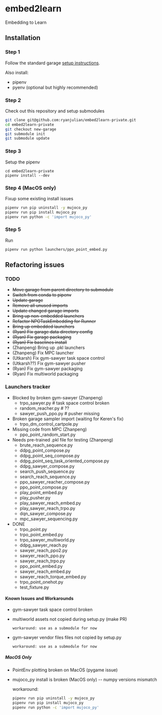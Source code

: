 # embed2learn
Embedding to Learn

## Installation

### Step 1
Follow the standard garage [setup instructions](http://rlgarage.readthedocs.io/en/latest/user/installation.html).

Also install:
* pipenv
* pyenv (optional but highly recommended)

### Step 2
Check out this repository and setup submodules

```sh
git clone git@github.com:ryanjulian/embed2learn-private.git
cd embed2learn-private
git checkout new-garage
git submodule init
git submodule update
```

### Step 3
Setup the pipenv

```
cd embed2learn-private
pipenv install --dev
```

### Step 4 (MacOS only)
Fixup some existing install issues

```sh
pipenv run pip uninstall -y mujoco_py
pipenv run pip install mujoco_py
pipenv run python -c 'import mujoco_py'
```

### Step 5
Run
```sh
pipenv run python launchers/ppo_point_embed.py
```

## Refactoring issues
### TODO
* ~~Move garage from parent directory to submodule~~
* ~~Switch from conda to pipenv~~
* ~~Update garage~~
* ~~Remove all unused imports~~
* ~~Update changed garage imports~~
* ~~Bring up non-embedded launchers~~
* ~~Refactor NPOTaskEmbedding for Runner~~
* ~~Bring up embedded launchers~~
* ~~(Ryan) Fix garage data directory config~~
* ~~(Ryan) Fix garage packaging~~
* ~~(Ryan) Fix baselines install~~
* (Zhanpeng) Bring up .pkl launchers
* (Zhanpeng) Fix MPC launcher
* (Utkarsh) Fix gym-sawyer task space control
* (Utkarsh??) Fix gym-sawyer pusher
* (Ryan) Fix gym-sawyer packaging
* (Ryan) Fix multiworld packaging

### Launchers tracker

* Blocked by broken gym-sawyer (Zhanpeng)
  - trpo_sawyer.py  # task space control broken
  - random_reacher.py  # ??
  - sawyer_push_ppo.py  # pusher missing
* Broken garage sampler import (waiting for Keren's fix)
  - trpo_dm_control_cartpole.py
* Missing code from MPC (Zhanpeng)
  - ppo_point_random_start.py
* Needs pre-trained .pkl file for testing (Zhanpeng)
  - brute_reach_sequence.py
  - ddpg_point_compose.py
  - ddpg_point_seq_compose.py
  - ddpg_point_seq_task_oriented_compose.py
  - ddpg_sawyer_compose.py
  - search_push_sequence.py
  - search_reach_sequence.py
  - ppo_sawyer_reacher_compose.py
  - ppo_point_compose.py
  - play_point_embed.py
  - play_pusher.py
  - play_sawyer_reach_embed.py
  - play_sawyer_reach_trpo.py
  - dqn_sawyer_compose.py
  - mpc_sawyer_sequencing.py
* DONE
  - trpo_point.py
  - trpo_point_embed.py
  - trpo_sawyer_multiworld.py
  - ddpg_sawyer_reach.py
  - sawyer_reach_ppo2.py
  - sawyer_reach_ppo.py
  - sawyer_reach_trpo.py
  - ppo_point_embed.py
  - sawyer_reach_embed.py
  - sawyer_reach_torque_embed.py
  - trpo_point_onehot.py
  - test_fixture.py

#### Known Issues and Workarounds
* gym-sawyer task space control broken
* multiworld assets not copied during setup.py (make PR)

      workaround: use as a submodule for now

* gym-sawyer vendor files files not copied by setup.py

      workaround: use as a submodule for now

##### MacOS Only
* PointEnv plotting broken on MacOS (pygame issue)
* mujoco_py install is broken (MacOS only) -- numpy versions mismatch

    workaround:
    ```sh
    pipenv run pip uninstall -y mujoco_py
    pipenv run pip install mujoco_py
    pipenv run python -c 'import mujoco_py'
    ```


